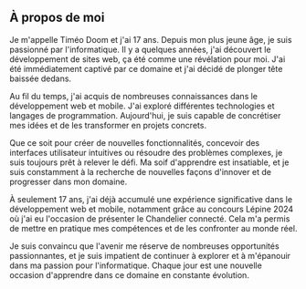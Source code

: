 ## À propos de moi

Je m'appelle Timéo Doom et j'ai 17 ans. Depuis mon plus jeune âge, je suis passionné par l'informatique. Il y a quelques années, j'ai découvert le développement de sites web, ça été comme une révélation pour moi. J'ai été immédiatement captivé par ce domaine et j'ai décidé de plonger tête baissée dedans.

Au fil du temps, j'ai acquis de nombreuses connaissances dans le développement web et mobile. J'ai exploré différentes technologies et langages de programmation. Aujourd'hui, je suis capable de concrétiser mes idées et de les transformer en projets concrets.

Que ce soit pour créer de nouvelles fonctionnalités, concevoir des interfaces utilisateur intuitives ou résoudre des problèmes complexes, je suis toujours prêt à relever le défi. Ma soif d'apprendre est insatiable, et je suis constamment à la recherche de nouvelles façons d'innover et de progresser dans mon domaine.

À seulement 17 ans, j'ai déjà accumulé une expérience significative dans le développement web et mobile, notamment grâce au concours Lépine 2024 où j'ai eu l'occasion de présenter le Chandelier connecté. Cela m'a permis de mettre en pratique mes compétences et de les confronter au monde réel.

Je suis convaincu que l'avenir me réserve de nombreuses opportunités passionnantes, et je suis impatient de continuer à explorer et à m'épanouir dans ma passion pour l'informatique. Chaque jour est une nouvelle occasion d'apprendre dans ce domaine en constante évolution.
